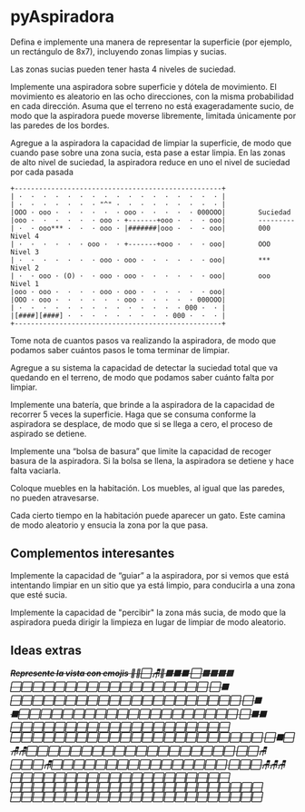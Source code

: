 # pyAspiradora

Defina e implemente una manera de representar la superficie (por ejemplo, un rectángulo de 8x7), incluyendo zonas limpias y sucias.

Las zonas sucias pueden tener hasta 4 niveles de suciedad. 

Implemente una aspiradora sobre superficie y dótela de movimiento. El movimiento es aleatorio en las ocho direcciones, con la misma probabilidad en cada dirección. Asuma que el terreno no está exageradamente sucio, de modo que la aspiradora puede moverse libremente, limitada únicamente por las paredes de los bordes.

Agregue a la aspiradora la capacidad de limpiar la superficie, de modo que cuando pase sobre una zona sucia, esta pase a estar limpia. En las zonas de alto nivel de suciedad, la aspiradora reduce en uno el nivel de suciedad por cada pasada

```
+---------------------------------------------------+
| ·  ·  ·  ·  ·  ·  ·  ·  ·  ·  ·  ·  ·  ·  ·  ·  · |
| ·  ·  ·  ·  ·  ·  · "^" ·  ·  ·  ·  ·  ·  ·  ·  · |
|OOO · ooo ·  ·  ·  ·  ·  · ooo ·  ·  ·  ·  · 000OOO|        Suciedad
|ooo ·  ·  ·  ·  ·  · ooo · +-------+ooo ·  ·  · ooo|        ---------
| ·  · ooo*** ·  ·  · ooo · |#######|ooo ·  ·  · ooo|        000  Nivel 4
| ·  ·  ·  ·  ·  · ooo ·  · +-------+ooo ·  ·  · ooo|        OOO  Nivel 3
| ·  ·  ·  ·  ·  ·  · ooo · ooo ·  ·  ·  ·  ·  · ooo|        ***  Nivel 2
| ·  · ooo · (O) ·  · ooo · ooo ·  ·  ·  ·  ·  · ooo|        ooo  Nivel 1
|ooo · ooo ·  ·  ·  · ooo · ooo ·  ·  ·  ·  ·  · ooo|
|OOO · ooo ·  ·  ·  ·  ·  · ooo ·  ·  ·  ·  · 000OOO|
| ·  ·  ·  ·  ·  ·  ·  ·  ·  ·  ·  ·  ·  · 000 ·  · |
|[####][####] ·  ·  ·  ·  ·  ·  ·  ·  · 000 ·  ·  · | 
+---------------------------------------------------+

```

Tome nota de cuantos pasos va realizando la aspiradora, de modo que podamos saber cuántos pasos le toma terminar de limpiar.

Agregue a su sistema la capacidad de detectar la suciedad total que va quedando en el terreno, de modo que podamos saber cuánto falta por limpiar.

Implemente una batería, que brinde a la aspiradora de la capacidad de recorrer 5 veces la superficie. Haga que se consuma conforme la aspiradora se desplace, de modo que si se llega a cero, el proceso de aspirado se detiene.

Implemente una “bolsa de basura” que limite la capacidad de recoger basura de la aspiradora. Si la bolsa se llena, la aspiradora se detiene y hace falta vaciarla. 

Coloque muebles en la habitación. Los muebles, al igual que las paredes, no pueden atravesarse.

Cada cierto tiempo en la habitación puede aparecer un gato. Este camina de modo aleatorio y ensucia la zona por la que pasa.

## Complementos interesantes

Implemente la capacidad de “guiar” a la aspiradora, por si vemos que está intentando limpiar en un sitio que ya está limpio, para conducirla a una zona que esté sucia. 

Implemente la capacidad de "percibir" la zona más sucia, de modo que la aspiradora pueda dirigir la limpieza en lugar de limpiar de modo aleatorio.

## Ideas extras

***~~Represente la vista con emojis
💩😸⬜🪑🦼🟨🟫⬛
⬜🟨🟨🟨🟨⬜⬜⬜⬜⬜⬜⬜⬜⬜⬜⬜⬜⬜⬜⬜⬜⬜⬜
⬜🟫⬜⬜⬜⬜⬜⬜⬜⬜⬜⬜⬜⬜⬜⬜⬜⬜⬜⬜⬜⬜⬜
⬜🟫⬛⬜⬜⬜⬜⬜⬜⬜⬜⬜⬜⬜⬜⬜⬜⬜⬜⬜⬜⬜⬜
⬜🟫🟫⬜⬜⬜⬜⬜⬜⬜⬜⬜⬜⬜⬜⬜⬜⬜⬜⬜⬜⬜⬜
⬜⬜⬜⬜⬜⬜⬜⬜⬜⬜⬜⬜⬜⬜⬜⬜⬜⬜⬜⬜⬜⬜⬜
⬜🟫⬜🪑🪑⬜⬜⬜⬜⬜⬜⬜⬜⬜⬜⬜⬜⬜⬜⬜⬜⬜⬜⬜
⬜⬜🪑⬜⬜⬜🪑⬜⬜⬜⬜⬜⬜⬜⬜⬜⬜⬜⬜⬜⬜⬜⬜
⬜⬜⬜🪑🪑🪑⬜⬜⬜⬜⬜⬜⬜⬜⬜⬜⬜⬜⬜⬜⬜⬜⬜⬜⬜⬜
⬜⬜⬜⬜⬜⬜⬜⬜⬜⬜⬜⬜⬜⬜⬜⬜⬜⬜⬜⬜⬜⬜⬜
⬜⬜⬜⬜⬜⬜⬜⬜⬜⬜⬜⬜⬜⬜⬜⬜⬜⬜⬜⬜⬜⬜⬜~~***


